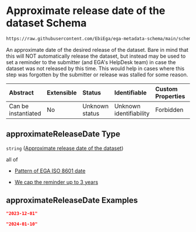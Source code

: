 # Approximate release date of the dataset Schema

```txt
https://raw.githubusercontent.com/EbiEga/ega-metadata-schema/main/schemas/EGA.dataset.json#/properties/approximateReleaseDate
```

An approximate date of the desired release of the dataset. Bare in mind that this will NOT automatically release the dataset, but instead may be used to set a reminder to the submitter (and EGA's HelpDesk team) in case the dataset was not released by this time. This would help in cases where this step was forgotten by the submitter or release was stalled for some reason.

| Abstract            | Extensible | Status         | Identifiable            | Custom Properties | Additional Properties | Access Restrictions | Defined In                                                                     |
| :------------------ | :--------- | :------------- | :---------------------- | :---------------- | :-------------------- | :------------------ | :----------------------------------------------------------------------------- |
| Can be instantiated | No         | Unknown status | Unknown identifiability | Forbidden         | Allowed               | none                | [EGA.dataset.json\*](../../../schemas/EGA.dataset.json "open original schema") |

## approximateReleaseDate Type

`string` ([Approximate release date of the dataset](ega-13-properties-approximate-release-date-of-the-dataset.md))

all of

*   [Pattern of EGA ISO 8601 date](ega-12-definitions-pattern-of-ega-iso-8601-date.md "check type definition")

*   [We cap the reminder up to 3 years](ega-13-properties-approximate-release-date-of-the-dataset-allof-we-cap-the-reminder-up-to-3-years.md "check type definition")

## approximateReleaseDate Examples

```json
"2023-12-01"
```

```json
"2024-01-10"
```
